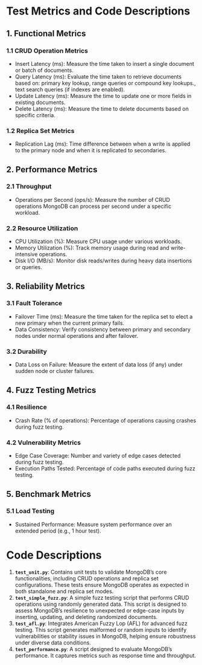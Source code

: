 # Test Metrics and Code Descriptions

## 1. Functional Metrics

### 1.1 CRUD Operation Metrics
* Insert Latency (ms): Measure the time taken to insert a single document or batch of documents.
* Query Latency (ms): Evaluate the time taken to retrieve documents based on: primary key lookup, range queries or compound key lookups., text search queries (if indexes are enabled).
* Update Latency (ms): Measure the time to update one or more fields in existing documents.
* Delete Latency (ms): Measure the time to delete documents based on specific criteria.

### 1.2 Replica Set Metrics
* Replication Lag (ms): Time difference between when a write is applied to the primary node and when it is replicated to secondaries.

## 2. Performance Metrics

### 2.1 Throughput
* Operations per Second (ops/s): Measure the number of CRUD operations MongoDB can process per second under a specific workload.

### 2.2 Resource Utilization
* CPU Utilization (%): Measure CPU usage under various workloads.
* Memory Utilization (%): Track memory usage during read and write-intensive operations.
* Disk I/O (MB/s): Monitor disk reads/writes during heavy data insertions or queries.

## 3. Reliability Metrics

### 3.1 Fault Tolerance
* Failover Time (ms): Measure the time taken for the replica set to elect a new primary when the current primary fails.
* Data Consistency: Verify consistency between primary and secondary nodes under normal operations and after failover.

### 3.2 Durability
* Data Loss on Failure: Measure the extent of data loss (if any) under sudden node or cluster failures.

## 4. Fuzz Testing Metrics

### 4.1 Resilience
* Crash Rate (% of operations): Percentage of operations causing crashes during fuzz testing.

### 4.2 Vulnerability Metrics
* Edge Case Coverage: Number and variety of edge cases detected during fuzz testing.
* Execution Paths Tested: Percentage of code paths executed during fuzz testing.

## 5. Benchmark Metrics

### 5.1 Load Testing
* Sustained Performance: Measure system performance over an extended period (e.g., 1 hour test).


# Code Descriptions

1. **`test_unit.py`**: Contains unit tests to validate MongoDB’s core functionalities, including CRUD operations and replica set configurations. These tests ensure MongoDB operates as expected in both standalone and replica set modes.
2. **`test_simple_fuzz.py`**: A simple fuzz testing script that performs CRUD operations using randomly generated data. This script is designed to assess MongoDB’s resilience to unexpected or edge-case inputs by inserting, updating, and deleting randomized documents.
3. **`test_afl.py`**: Integrates American Fuzzy Lop (AFL) for advanced fuzz testing. This script generates malformed or random inputs to identify vulnerabilities or stability issues in MongoDB, helping ensure robustness under diverse data conditions.
4. **`test_performance.py`**: A script designed to evaluate MongoDB’s performance. It captures metrics such as response time and throughput.
